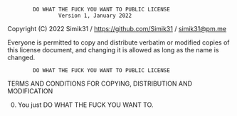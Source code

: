             DO WHAT THE FUCK YOU WANT TO PUBLIC LICENSE
                    Version 1, January 2022

Copyright (C) 2022 Simik31 / https://github.com/Simik31 / simik31@pm.me

Everyone is permitted to copy and distribute verbatim or modified
copies of this license document, and changing it is allowed as long
as the name is changed.

            DO WHAT THE FUCK YOU WANT TO PUBLIC LICENSE

TERMS AND CONDITIONS FOR COPYING, DISTRIBUTION AND MODIFICATION

0. You just DO WHAT THE FUCK YOU WANT TO.
